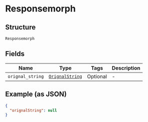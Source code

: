 
# Responsemorph

## Structure

`Responsemorph`

## Fields

| Name | Type | Tags | Description |
|  --- | --- | --- | --- |
| `orignal_string` | [`OrignalString`](/firstlanguage_python/doc/models/orignal-string.html) | Optional | - |

## Example (as JSON)

```json
{
  "orignalString": null
}
```

